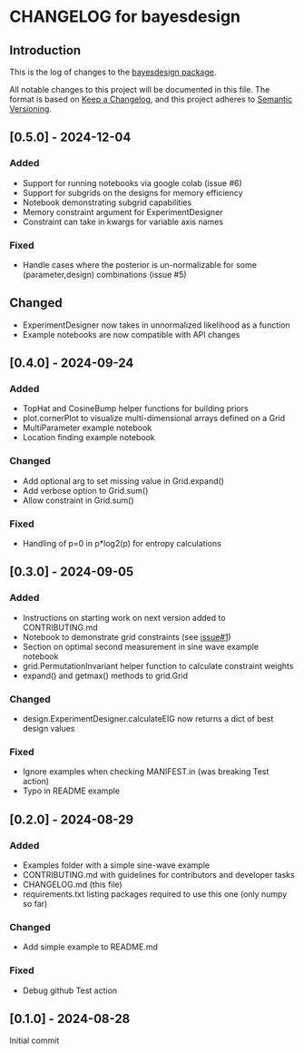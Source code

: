 # CHANGELOG for bayesdesign

## Introduction

This is the log of changes to the [bayesdesign package](https://github.com/dkirkby/bayesdesign).

All notable changes to this project will be documented in this file. The format is based on [Keep a Changelog](https://keepachangelog.com/en/1.1.0/), and this project adheres to [Semantic Versioning](https://semver.org/spec/v2.0.0.html).

## [0.5.0] - 2024-12-04

### Added

- Support for running notebooks via google colab (issue #6)
- Support for subgrids on the designs for memory efficiency
- Notebook demonstrating subgrid capabilities
- Memory constraint argument for ExperimentDesigner
- Constraint can take in kwargs for variable axis names

### Fixed

- Handle cases where the posterior is un-normalizable for some (parameter,design) combinations (issue #5)

## Changed

- ExperimentDesigner now takes in unnormalized likelihood as a function
- Example notebooks are now compatible with API changes

## [0.4.0] - 2024-09-24

### Added

- TopHat and CosineBump helper functions for building priors
- plot.cornerPlot to visualize multi-dimensional arrays defined on a Grid
- MultiParameter example notebook
- Location finding example notebook

### Changed

- Add optional arg to set missing value in Grid.expand()
- Add verbose option to Grid.sum()
- Allow constraint in Grid.sum()

### Fixed

- Handling of p=0 in p*log2(p) for entropy calculations

## [0.3.0] - 2024-09-05

### Added

- Instructions on starting work on next version added to CONTRIBUTING.md
- Notebook to demonstrate grid constraints (see [issue#1](https://github.com/dkirkby/bayesdesign/issues/1))
- Section on optimal second measurement in sine wave example notebook
- grid.PermutationInvariant helper function to calculate constraint weights
- expand() and getmax() methods to grid.Grid

### Changed

- design.ExperimentDesigner.calculateEIG now returns a dict of best design values

### Fixed

- Ignore examples when checking MANIFEST.in (was breaking Test action)
- Typo in README example

## [0.2.0] - 2024-08-29

### Added

- Examples folder with a simple sine-wave example
- CONTRIBUTING.md with guidelines for contributors and developer tasks
- CHANGELOG.md (this file)
- requirements.txt listing packages required to use this one (only numpy so far)

### Changed

- Add simple example to README.md

### Fixed

- Debug github Test action

## [0.1.0] - 2024-08-28

Initial commit
